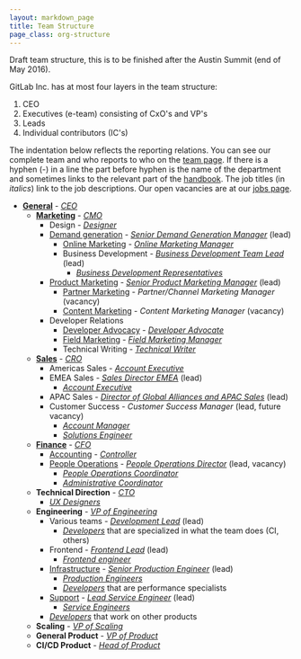 ```yaml
---
layout: markdown_page
title: Team Structure
page_class: org-structure
---
```


Draft team structure, this is to be finished after the Austin Summit (end of May 2016).

GitLab Inc. has at most four layers in the team structure:

1. CEO
1. Executives (e-team) consisting of CxO's and VP's
1. Leads
1. Individual contributors (IC's)

The indentation below reflects the reporting relations.
You can see our complete team and who reports to who on the [team page](https://about.gitlab.com/team/).
If there is a hyphen (-) in a line the part before hyphen is the name of the department and sometimes links to the relevant part of the [handbook](https://about.gitlab.com/handbook/).
The job titles (in _italics_) link to the job descriptions.
Our open vacancies are at our [jobs page](https://about.gitlab.com/jobs/).


- [**General**](/handbook/) - [_CEO_](/jobs/chief-executive-officer/)
  - [**Marketing**](/handbook/marketing/) - [_CMO_](/jobs/chief-marketing-officer/)
    - Design - [_Designer_](/jobs/designer/)
    - [Demand generation](/handbook/marketing/demand-generation) - [_Senior Demand Generation Manager_](/jobs/demand-generation-manager/) (lead)
      - [Online Marketing](/handbook/marketing/online-marketing) - [_Online Marketing Manager_](/jobs/online-marketing-manager/)
      - Business Development - [_Business Development Team Lead_](/jobs/business-development-team-lead/) (lead)
         - [_Business Development Representatives_](/jobs/business-development-representative/)
    - [Product Marketing](/handbook/marketing/product-marketing/) - [_Senior Product Marketing Manager_](/jobs/product-marketing-manager/) (lead)
      - [Partner Marketing](/handbook/marketing/product-marketing/#partnermarketing/) - _Partner/Channel Marketing Manager_ (vacancy)
      - [Content Marketing](/handbook/marketing/developer-relations/content-marketing/) - _Content Marketing Manager_ (vacancy)
    - Developer Relations
      - [Developer Advocacy](/handbook/marketing/developer-relations/developer-advocacy/) - [_Developer Advocate_](/jobs/developer-advocate/)
      - [Field Marketing](/handbook/marketing/developer-relations/field-marketing/) - [_Field Marketing Manager_](/jobs/field-marketing-manager/)
      - Technical Writing - [_Technical Writer_](/jobs/technical-writer/)
  - [**Sales**](/handbook/sales-process/) - [_CRO_](/jobs/chief-revenue-officer/)
    - Americas Sales - [_Account Executive_](/jobs/account-executive/)
    - EMEA Sales - [_Sales Director EMEA_](/jobs/sales-director/) (lead)
      - [_Account Executive_](/jobs/account-executive/)
    - APAC Sales - [_Director of Global Alliances and APAC Sales_](/jobs/director-of-global-alliances-and-apac-sales/) (lead)
    - Customer Success - _Customer Success Manager_ (lead, future vacancy)
      - [_Account Manager_](/jobs/account-manager/)
      - [_Solutions Engineer_](/jobs/solutions-engineer/)
  - [**Finance**](/handbook/accounting/) - [_CFO_](/jobs/chief-financial-officer/)
    - [Accounting](/handbook/accounting/) - [_Controller_](/jobs/controller/)
    - [People Operations](/handbook/people-operations/) - [_People Operations Director_](/jobs/people-ops-director/) (lead, vacancy)
      - [_People Operations Coordinator_](/jobs/people-ops-coordinator/)
      - [_Administrative Coordinator_](/jobs/adminstrative-coordinator/)
  - **Technical Direction** - [_CTO_](/jobs/chief-technology-officer/)
    - [_UX Designers_](/jobs/ux-designer/)
  - **Engineering** - [_VP of Engineering_](/jobs/vp-of-engineering/)
    - Various teams - [_Development Lead_](/jobs/development-lead/) (lead)
      - [_Developers_](/jobs/developer/) that are specialized in what the team does (CI, others)
    - Frontend - [_Frontend Lead_](/jobs/frontend-lead/) (lead)
      - [_Frontend engineer_](/jobs/frontend-engineer/)
    - [Infrastructure](/handbook/operations/) - [_Senior Production Engineer_](/jobs/production-engineer/) (lead)
      - [_Production Engineers_](/jobs/production-engineer/)
      - [_Developers_](/jobs/developer/) that are performance specialists
    - [Support](/handbook/support/) - [_Lead Service Engineer_](/jobs/service-engineer/) (lead)
      - [_Service Engineers_](/jobs/service-engineer/)
    - [_Developers_](/jobs/developer/) that work on other products
  - **Scaling** - [_VP of Scaling_](/jobs/vp-of-scaling/)
  - **General Product** - [_VP of Product_](/jobs/vice-president-of-product/)
  - **CI/CD Product** - [_Head of Product_](/jobs/head-of-product/)
